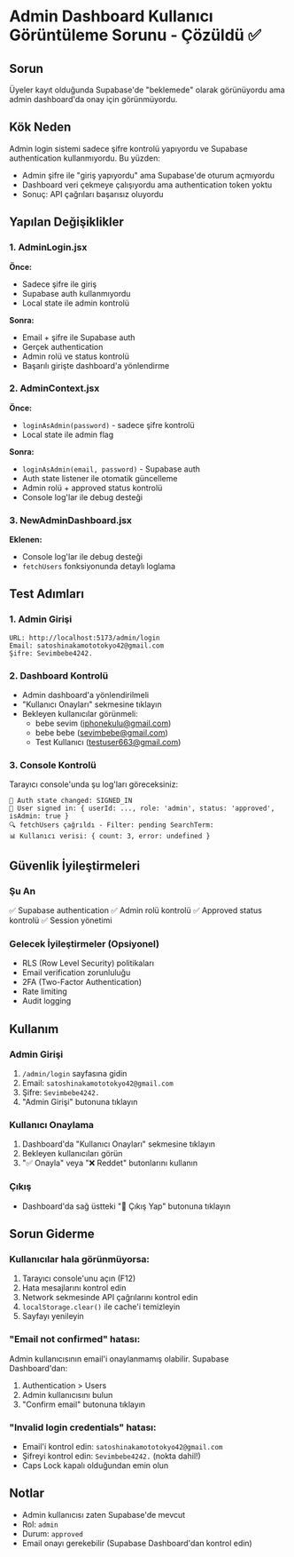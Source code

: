 # Admin Dashboard Kullanıcı Görüntüleme Sorunu - Çözüldü ✅

## Sorun
Üyeler kayıt olduğunda Supabase'de "beklemede" olarak görünüyordu ama admin dashboard'da onay için görünmüyordu.

## Kök Neden
Admin login sistemi sadece şifre kontrolü yapıyordu ve Supabase authentication kullanmıyordu. Bu yüzden:
- Admin şifre ile "giriş yapıyordu" ama Supabase'de oturum açmıyordu
- Dashboard veri çekmeye çalışıyordu ama authentication token yoktu
- Sonuç: API çağrıları başarısız oluyordu

## Yapılan Değişiklikler

### 1. AdminLogin.jsx
**Önce:**
- Sadece şifre ile giriş
- Supabase auth kullanmıyordu
- Local state ile admin kontrolü

**Sonra:**
- Email + şifre ile Supabase auth
- Gerçek authentication
- Admin rolü ve status kontrolü
- Başarılı girişte dashboard'a yönlendirme

### 2. AdminContext.jsx
**Önce:**
- `loginAsAdmin(password)` - sadece şifre kontrolü
- Local state ile admin flag

**Sonra:**
- `loginAsAdmin(email, password)` - Supabase auth
- Auth state listener ile otomatik güncelleme
- Admin rolü + approved status kontrolü
- Console log'lar ile debug desteği

### 3. NewAdminDashboard.jsx
**Eklenen:**
- Console log'lar ile debug desteği
- `fetchUsers` fonksiyonunda detaylı loglama

## Test Adımları

### 1. Admin Girişi
```
URL: http://localhost:5173/admin/login
Email: satoshinakamototokyo42@gmail.com
Şifre: Sevimbebe4242.
```

### 2. Dashboard Kontrolü
- Admin dashboard'a yönlendirilmeli
- "Kullanıcı Onayları" sekmesine tıklayın
- Bekleyen kullanıcılar görünmeli:
  - bebe sevim (iphonekulu@gmail.com)
  - bebe bebe (sevimbebe@gmail.com)
  - Test Kullanıcı (testuser663@gmail.com)

### 3. Console Kontrolü
Tarayıcı console'unda şu log'ları göreceksiniz:
```
🔐 Auth state changed: SIGNED_IN
👤 User signed in: { userId: ..., role: 'admin', status: 'approved', isAdmin: true }
🔍 fetchUsers çağrıldı - Filter: pending SearchTerm: 
📊 Kullanıcı verisi: { count: 3, error: undefined }
```

## Güvenlik İyileştirmeleri

### Şu An
✅ Supabase authentication
✅ Admin rolü kontrolü
✅ Approved status kontrolü
✅ Session yönetimi

### Gelecek İyileştirmeler (Opsiyonel)
- RLS (Row Level Security) politikaları
- Email verification zorunluluğu
- 2FA (Two-Factor Authentication)
- Rate limiting
- Audit logging

## Kullanım

### Admin Girişi
1. `/admin/login` sayfasına gidin
2. Email: `satoshinakamototokyo42@gmail.com`
3. Şifre: `Sevimbebe4242.`
4. "Admin Girişi" butonuna tıklayın

### Kullanıcı Onaylama
1. Dashboard'da "Kullanıcı Onayları" sekmesine tıklayın
2. Bekleyen kullanıcıları görün
3. "✅ Onayla" veya "❌ Reddet" butonlarını kullanın

### Çıkış
- Dashboard'da sağ üstteki "🚪 Çıkış Yap" butonuna tıklayın

## Sorun Giderme

### Kullanıcılar hala görünmüyorsa:
1. Tarayıcı console'unu açın (F12)
2. Hata mesajlarını kontrol edin
3. Network sekmesinde API çağrılarını kontrol edin
4. `localStorage.clear()` ile cache'i temizleyin
5. Sayfayı yenileyin

### "Email not confirmed" hatası:
Admin kullanıcısının email'i onaylanmamış olabilir. Supabase Dashboard'dan:
1. Authentication > Users
2. Admin kullanıcısını bulun
3. "Confirm email" butonuna tıklayın

### "Invalid login credentials" hatası:
- Email'i kontrol edin: `satoshinakamototokyo42@gmail.com`
- Şifreyi kontrol edin: `Sevimbebe4242.` (nokta dahil!)
- Caps Lock kapalı olduğundan emin olun

## Notlar
- Admin kullanıcısı zaten Supabase'de mevcut
- Rol: `admin`
- Durum: `approved`
- Email onayı gerekebilir (Supabase Dashboard'dan kontrol edin)
